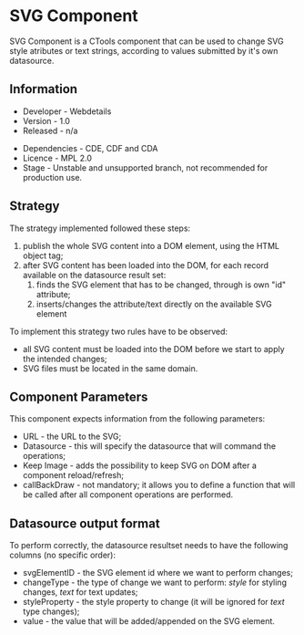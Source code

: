 # SVG Component

SVG Component is a CTools component that can be used to change SVG style atributes or text strings, according to values submitted by it's own datasource.

## Information

* Developer - Webdetails
* Version - 1.0
* Released - n/a
- Dependencies - CDE, CDF and CDA
- Licence - MPL 2.0
- Stage - Unstable and unsupported branch, not recommended for production use.

## Strategy

The strategy implemented followed these steps:
                
1. publish the whole SVG content into a DOM element, using the HTML object tag;
1. after SVG content has been loaded into the DOM, for each record available on the datasource result set:
    1. finds the SVG element that has to be changed, through is own "id" attribute;
    1. inserts/changes the attribute/text directly on the available SVG element

To implement this strategy two rules have to be observed:

* all SVG content must be loaded into the DOM before we start to apply the intended changes;
* SVG files must be located in the same domain.

## Component Parameters

This component expects information from the following parameters:

* URL - the URL to the SVG;
* Datasource - this will specify the datasource that will command the operations;
* Keep Image - adds the possibility to keep SVG on DOM after a component reload/refresh;
* callBackDraw - not mandatory; it allows you to define a function that will be called after all component operations are performed.

## Datasource output format

To perform correctly, the datasource resultset needs to have the following columns (no specific order):

* svgElementID - the SVG element id where we want to perform changes;
* changeType - the type of change we want to perform: _style_ for styling changes, _text_ for text updates;
* styleProperty - the style property to change (it will be ignored for _text_ type changes);
* value - the value that will be added/appended on the SVG element.
